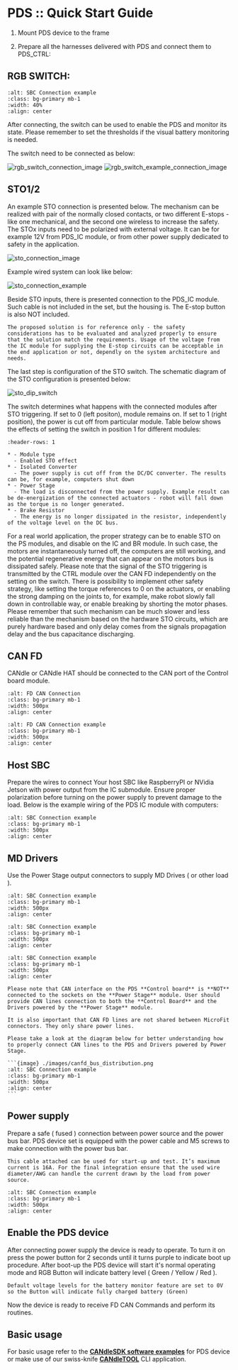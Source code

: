 # PDS :: Quick Start Guide

1. Mount PDS device to the frame

2. Prepare all the harnesses delivered with PDS and connect them to PDS_CTRL:

## **RGB SWITCH**:


```{image} ./images/rgb_switch.png
:alt: SBC Connection example 
:class: bg-primary mb-1
:width: 40%
:align: center
```

After connecting, the switch can be used to enable the PDS and monitor its state. Please remember to set the thresholds if the visual battery monitoring is needed.

The switch need to be connected as below:

![rgb_switch_connection_image](images/rgb_switch_connection.png)
![rgb_switch_example_connection_image](images/rgb_switch_example_connection.png)

## **STO1/2**
An example STO connection is presented below. The mechanism can be realized with pair of the normally closed contacts, or two different E-stops - like one mechanical, and the second one wireless to increase the safety. The STOx inputs need to be polarized with external voltage. It can be for example 12V from PDS_IC module, or from other power supply dedicated to safety in the application.

![sto_connection_image](images/sto_connection_image.png)

Example wired system can look like below:


![sto_connection_example](images/sto_connection_example.png)

Beside STO inputs, there is presented connection to the PDS_IC module. Such cable is not included in the set, but the housing is. The E-stop button is also NOT included.

```{note}
The proposed solution is for reference only - the safety considerations has to be evaluated and analyzed properly to ensure that the solution match the requirements. Usage of the voltage from the IC module for supplying the E-stop circuits can be acceptable in the end application or not, dependly on the system architecture and needs.
```

The last step is configuration of the STO switch. The schematic diagram of the STO configuration is presented below:


![sto_dip_switch](images/sto_dip_switch.png)

The switch determines what happens with the connected modules after STO triggering. If set to 0 (left positon), module remains on. If set to 1 (right position), the power is cut off from particular module. Table below shows the effects of setting the switch in position 1 for different modules:

```{list-table}
:header-rows: 1

* - Module type
  - Enabled STO effect
* - Isolated Converter 
  - The power supply is cut off from the DC/DC converter. The results can be, for example, computers shut down
* - Power Stage
  - The load is disconnected from the power supply. Example result can be de-energization of the connected actuators - robot will fall down as the torque is no longer generated.
* - Brake Resistor
  - The energy is no longer dissipated in the resistor, independently of the voltage level on the DC bus.
```

For a real world application, the proper strategy can be to enable STO on the PS modules, and disable on the IC and BR module. In such case, the motors are instantaneously turned off, the computers are still working, and the potential regenerative energy that can appear on the motors bus is dissipated safely. Please note that the signal of the STO triggering is transmitted by the CTRL module over the CAN FD independently on the setting on the switch. There is possibility to implement other safety strategy, like setting the torque references to 0 on the actuators, or enabling the strong damping on the joints to, for example, make robot slowly fall down in controllable way, or enable breaking by shorting the motor phases. Please remember that such mechanism can be much slower and less reliable than the mechanism based on the hardware STO circuits, which are purely hardware based and only delay comes from the signals propagation delay and the bus capacitance discharging.

## **CAN FD**

CANdle or CANdle HAT should be connected to the CAN port of the Control board module.
```{image} ./images/canfd_connection.png
:alt: FD CAN Connection
:class: bg-primary mb-1
:width: 500px
:align: center
```
```{image} ./images/canfd_connection_example.png
:alt: FD CAN Connection example
:class: bg-primary mb-1
:width: 500px
:align: center
```

## **Host SBC**

Prepare the wires to connect Your host SBC like RaspberryPI or NVidia Jetson with power output from the IC submodule. Ensure proper polarization before turning on the power supply to prevent damage to the load.
Below is the example wiring of the PDS IC module with computers:

```{image} ./images/sbc_connection.png
:alt: SBC Connection example
:class: bg-primary mb-1
:width: 500px
:align: center
```
## **MD Drivers**

Use the Power Stage output connectors to supply MD Drives ( or other load ).


```{image} ./images/md_connections.png
:alt: SBC Connection example 
:class: bg-primary mb-1
:width: 500px
:align: center
```

```{image} ./images/md_connections_example_1.png
:alt: SBC Connection example 
:class: bg-primary mb-1
:width: 500px
:align: center
```

```{image} ./images/md_connections_example_2.png
:alt: SBC Connection example 
:class: bg-primary mb-1
:width: 500px
:align: center
```

````{warning}
Please note that CAN interface on the PDS **Control board** is **NOT** connected to the sockets on the **Power Stage** module. User should provide CAN lines connection to both the **Control Board** and the Drivers powered by the **Power Stage** module. 

It is also important that CAN FD lines are not shared between MicroFit connectors. They only share power lines.

Please take a look at the diagram below for better understanding how to properly connect CAN lines to the PDS and Drivers powered by Power Stage.

```{image} ./images/canfd_bus_distribution.png
:alt: SBC Connection example 
:class: bg-primary mb-1
:width: 500px
:align: center
```

````

## Power supply

Prepare a safe ( fused ) connection between power source and the power bus bar. PDS device set is equipped with the power cable and M5 screws to make connection with the power bus bar.

```{warning}
This cable attached can be used for start-up and test. It’s maximum current is 16A. For the final integration ensure that the used wire diameter/AWG can handle the current drawn by the load from power source.
```

```{image} ./images/power_supply.png
:alt: SBC Connection example 
:class: bg-primary mb-1
:width: 500px
:align: center
```

## Enable the PDS device

After connecting power supply the device is ready to operate. To turn it on press the power button for 2 seconds until it turns purple to indicate boot up procedure.
After boot-up the PDS device will start it's normal operating mode and RGB Button will indicate battery level ( Green / Yellow / Red ).
```{note}
Default voltage levels for the battery monitor feature are set to 0V so the Button will indicate fully charged battery (Green)
```
Now the device is ready to receive FD CAN Commands and perform its routines.

## Basic usage

For basic usage refer to the [**CANdleSDK software examples**](./pds_sdk_examples.md) for PDS device or make use of our swiss-knife [**CANdleTOOL**](../candletool/candletool.md) CLI application.
